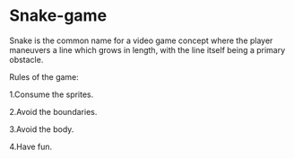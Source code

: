 # Snake-game
Snake is the common name for a video game concept where the player maneuvers a line which grows in length, with the line itself being a primary obstacle.

Rules of the game:

1.Consume the sprites.

2.Avoid the boundaries.

3.Avoid the body.

4.Have fun.
